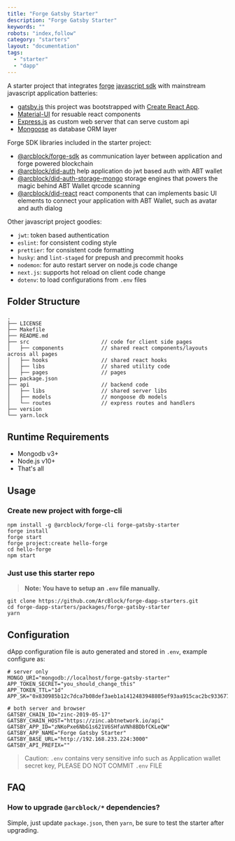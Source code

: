 ```yaml
---
title: "Forge Gatsby Starter"
description: "Forge Gatsby Starter"
keywords: ""
robots: "index,follow"
category: "starters"
layout: "documentation"
tags:
  - "starter"
  - "dapp"
---
```


A starter project that integrates [forge](https://docs.arcblock.io/forge/latest/) [javascript sdk](https://docs.arcblock.io/forge/latest/sdk/javascript.html) with mainstream javascript application batteries:

- [gatsby.js](https://reactjs.org/) this project was bootstrapped with [Create React App](https://github.com/facebook/create-react-app).
- [Material-UI](https://material-ui.com/) for resuable react components
- [Express.js](http://expressjs.com/) as custom web server that can serve custom api
- [Mongoose](https://mongoosejs.com/) as database ORM layer

Forge SDK libraries included in the starter project:

- [@arcblock/forge-sdk](https://www.npmjs.com/package/@arcblock/forge-sdk) as communication layer between application and forge powered blockchain
- [@arcblock/did-auth](https://www.npmjs.com/package/@arcblock/did-auth) help application do jwt based auth with ABT wallet
- [@arcblock/did-auth-storage-mongo](https://www.npmjs.com/package/@arcblock/did-auth-storage-mongo) storage engines that powers the magic behind ABT Wallet qrcode scanning
- [@arcblock/did-react](https://www.npmjs.com/package/@arcblock/did-react) react components that can implements basic UI elements to connect your application with ABT Wallet, such as avatar and auth dialog

Other javascript project goodies:

- `jwt`: token based authentication
- `eslint`: for consistent coding style
- `prettier`: for consistent code formatting
- `husky`: and `lint-staged` for prepush and precommit hooks
- `nodemon`: for auto restart server on node.js code change
- `next.js`: supports hot reload on client code change
- `dotenv`: to load configurations from `.env` files

## Folder Structure

```terminal
.
├── LICENSE
├── Makefile
├── README.md
├── src                       // code for client side pages
│   ├── components            // shared react components/layouts across all pages
│   ├── hooks                 // shared react hooks
│   ├── libs                  // shared utility code
│   ├── pages                 // pages
├── package.json
├── api                       // backend code
│   ├── libs                  // shared server libs
│   ├── models                // mongoose db models
│   └── routes                // express routes and handlers
├── version
└── yarn.lock
```

## Runtime Requirements

- Mongodb v3+
- Node.js v10+
- That's all

## Usage

### Create new project with forge-cli

```terminal
npm install -g @arcblock/forge-cli forge-gatsby-starter
forge install
forge start
forge project:create hello-forge
cd hello-forge
npm start
```

### Just use this starter repo

> **Note: You have to setup an `.env` file manually.**

```terminal
git clone https://github.com/ArcBlock/forge-dapp-starters.git
cd forge-dapp-starters/packages/forge-gatsby-starter
yarn
```

## Configuration

dApp configuration file is auto generated and stored in `.env`, example configure as:

```text
# server only
MONGO_URI="mongodb://localhost/forge-gatsby-starter"
APP_TOKEN_SECRET="you_should_change_this"
APP_TOKEN_TTL="1d"
APP_SK="0x830985b12c7dca7b08def3aeb1a1412483948805ef93aa915cac2bc933677796bb7518ab0158039f0a2cea9ba8da3d858f9d5391c9b142d5ceddbe7500002983"

# both server and browser
GATSBY_CHAIN_ID="zinc-2019-05-17"
GATSBY_CHAIN_HOST="https://zinc.abtnetwork.io/api"
GATSBY_APP_ID="zNKoPxe6NbG1s621V6SHfaVNh8BDbfCKLeQW"
GATSBY_APP_NAME="Forge Gatsby Starter"
GATSBY_BASE_URL="http://192.168.233.224:3000"
GATSBY_API_PREFIX=""
```

> Caution: `.env` contains very sensitive info such as Application wallet secret key, PLEASE DO NOT COMMIT `.env` FILE

## FAQ

### How to upgrade `@arcblock/*` dependencies?

Simple, just update `package.json`, then `yarn`, be sure to test the starter after upgrading.
